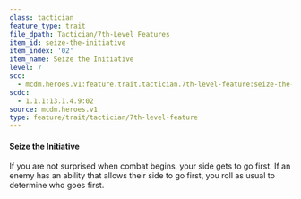 ```yaml
---
class: tactician
feature_type: trait
file_dpath: Tactician/7th-Level Features
item_id: seize-the-initiative
item_index: '02'
item_name: Seize the Initiative
level: 7
scc:
  - mcdm.heroes.v1:feature.trait.tactician.7th-level-feature:seize-the-initiative
scdc:
  - 1.1.1:13.1.4.9:02
source: mcdm.heroes.v1
type: feature/trait/tactician/7th-level-feature
---
```


#### Seize the Initiative

If you are not surprised when combat begins, your side gets to go first. If an enemy has an ability that allows their side to go first, you roll as usual to determine who goes first.
